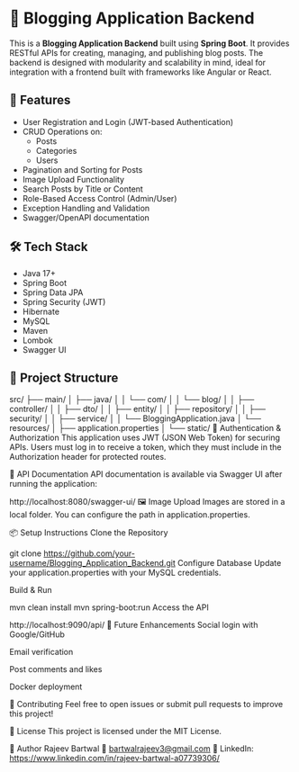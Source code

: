 # 📝 Blogging Application Backend

This is a **Blogging Application Backend** built using **Spring Boot**. It provides RESTful APIs for creating,
managing, and publishing blog posts. The backend is designed with modularity and scalability in mind,
ideal for integration with a frontend built with frameworks like Angular or React.

## 🚀 Features

- User Registration and Login (JWT-based Authentication)
- CRUD Operations on:
  - Posts
  - Categories
  - Users
- Pagination and Sorting for Posts
- Image Upload Functionality
- Search Posts by Title or Content
- Role-Based Access Control (Admin/User)
- Exception Handling and Validation
- Swagger/OpenAPI documentation

## 🛠️ Tech Stack

- Java 17+
- Spring Boot
- Spring Data JPA
- Spring Security (JWT)
- Hibernate
- MySQL
- Maven
- Lombok
- Swagger UI

## 📁 Project Structure

src/
├── main/
│   ├── java/
│   │   └── com/
│   │       └── blog/
│   │           ├── controller/
│   │           ├── dto/
│   │           ├── entity/
│   │           ├── repository/
│   │           ├── security/
│   │           ├── service/
│   │           └── BloggingApplication.java
│   └── resources/
│       ├── application.properties
│       └── static/
🔐 Authentication & Authorization
This application uses JWT (JSON Web Token) for securing APIs. Users must log in to receive a token, which they must include in the Authorization header for protected routes.

🧪 API Documentation
API documentation is available via Swagger UI after running the application:

http://localhost:8080/swagger-ui/
🖼️ Image Upload
Images are stored in a local folder. You can configure the path in application.properties.

📦 Setup Instructions
Clone the Repository

git clone https://github.com/your-username/Blogging_Application_Backend.git
Configure Database
Update your application.properties with your MySQL credentials.

Build & Run

mvn clean install
mvn spring-boot:run
Access the API

http://localhost:9090/api/
📌 Future Enhancements
Social login with Google/GitHub

Email verification

Post comments and likes

Docker deployment

🙌 Contributing
Feel free to open issues or submit pull requests to improve this project!

📄 License
This project is licensed under the MIT License.

👤 Author
Rajeev Bartwal
📧 bartwalrajeev3@gmail.com
🔗 LinkedIn: https://www.linkedin.com/in/rajeev-bartwal-a07739306/
